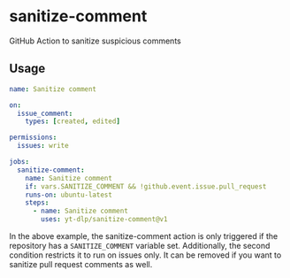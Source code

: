 # sanitize-comment
GitHub Action to sanitize suspicious comments

## Usage
```yml
name: Sanitize comment

on:
  issue_comment:
    types: [created, edited]

permissions:
  issues: write

jobs:
  sanitize-comment:
    name: Sanitize comment
    if: vars.SANITIZE_COMMENT && !github.event.issue.pull_request
    runs-on: ubuntu-latest
    steps:
      - name: Sanitize comment
        uses: yt-dlp/sanitize-comment@v1
```
In the above example, the sanitize-comment action is only triggered if the repository has a `SANITIZE_COMMENT` variable set.
Additionally, the second condition restricts it to run on issues only. It can be removed if you want to sanitize pull request comments as well.

